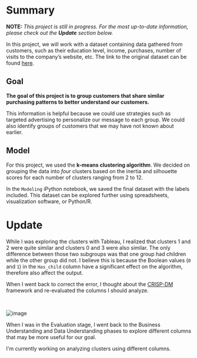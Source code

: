 # Summary
**NOTE:** *This project is still in progress. For the most up-to-date information, please check out the **Update** section below.*

In this project, we will work with a dataset containing data gathered from customers, such as their education level, income, purchases, number of visits to the company’s website, etc. The link to the original dataset can be found [here](https://www.kaggle.com/imakash3011/customer-personality-analysis).

## Goal
__The goal of this project is to group customers that share similar purchasing patterns to better understand our customers.__

This information is helpful because we could use strategies such as targeted advertising to personalize our message to each group. We could also identify groups of customers that we may have not known about earlier. 

## Model
For this project, we used the **k-means clustering algorithm**. We decided on grouping the data into *four* clusters based on the inertia and silhouette scores for each number of clusters ranging from 2 to 12.

In the `Modeling` iPython notebook, we saved the final dataset with the labels included. This dataset can be explored further using spreadsheets, visualization software, or Python/R.

# Update
While I was exploring the clusters with Tableau, I realized that clusters 1 and 2 were quite similar and clusters 0 and 3 were also similar. The only difference between those two subgroups was that one group had children while the other group did not. I believe this is because the Boolean values (`0` and `1`) in the `Has_child` column have a significant effect on the algorithm, therefore also affect the output.

When I went back to correct the error, I thought about the [CRISP-DM](https://en.wikipedia.org/wiki/Cross-industry_standard_process_for_data_mining) framework and re-evaluated the columns I should analyze.

<br>

![image](https://www.researchgate.net/profile/Vernon-Dsouza/publication/326235288/figure/fig1/AS:645518493495296@1530915010595/CRISP-DM-Model-Taylor-2017.png)

When I was in the Evaluation stage, I went back to the Business Understanding and Data Understanding phases to explore different columns that may be more useful for our goal.

I'm currently working on analyzing clusters using different columns.
